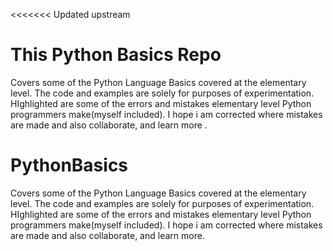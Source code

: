 <<<<<<< Updated upstream
# This Python Basics Repo
Covers some of the Python Language Basics covered at the elementary level. The code and examples are solely for purposes of experimentation.
HIghlighted are some of the errors and mistakes elementary level Python programmers make(myself included).
I hope i am corrected where mistakes are made  and also collaborate, and learn more .


# PythonBasics
Covers some of the Python Language Basics covered at the elementary level. 
The code and examples are solely for purposes of experimentation. 
HIghlighted are some of the errors and mistakes elementary level Python programmers make(myself included). I hope i am corrected where mistakes are made and also collaborate, and learn more.

